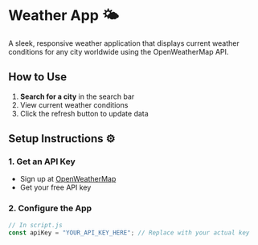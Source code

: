 # Weather App 🌤️

A sleek, responsive weather application that displays current weather conditions for any city worldwide using the OpenWeatherMap API.

## How to Use 
1. **Search for a city** in the search bar
2. View current weather conditions
3. Click the refresh button to update data

## Setup Instructions ⚙️

### 1. Get an API Key
- Sign up at [OpenWeatherMap](https://openweathermap.org/api)
- Get your free API key

### 2. Configure the App
```javascript
// In script.js
const apiKey = "YOUR_API_KEY_HERE"; // Replace with your actual key

